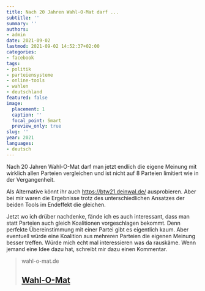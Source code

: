 ```yaml
---
title: Nach 20 Jahren Wahl-O-Mat darf ...
subtitle: ''
summary: ''
authors:
- admin
date: 2021-09-02
lastmod: 2021-09-02 14:52:37+02:00
categories:
- facebook
tags:
- politik
- parteiensysteme
- online-tools
- wahlen
- deutschland
featured: false
image:
  placement: 1
  caption: ''
  focal_point: Smart
  preview_only: true
slug: ''
year: 2021
languages:
- deutsch
---
```


Nach 20 Jahren Wahl-O-Mat darf man jetzt endlich die eigene Meinung mit wirklich allen Parteien vergleichen und ist nicht auf 8 Parteien limitiert wie in der Vergangenheit.

Als Alternative könnt ihr auch https://btw21.deinwal.de/ ausprobieren. Aber bei mir waren die Ergebnisse trotz des unterschiedlichen Ansatzes der beiden Tools im Endeffekt die gleichen. 

Jetzt wo ich drüber nachdenke, fände ich es auch interessant, dass man statt Parteien auch gleich Koalitionen vorgeschlagen bekommt. Denn perfekte Übereinstimmung mit einer Partei gibt es eigentlich kaum. Aber eventuell würde eine Koalition aus mehreren Parteien die eigenen Meinung besser treffen. Würde mich echt mal interessieren was da rauskäme. Wenn jemand eine Idee dazu hat, schreibt mir dazu einen Kommentar.
> wahl-o-mat.de
> ## [Wahl-O-Mat](https://www.wahl-o-mat.de/bundestagswahl2021)
>